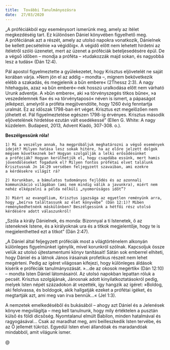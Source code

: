 ```yaml
---
title:  További Tanulmányozásra
date:  27/03/2020
---
```


„A próféciákból egy eseménysort ismerünk meg, amely az ítélet megkezdéséig tart. Ez különösen Dániel könyvében figyelhető meg. A próféciának azt a részét, amely az utolsó napokra vonatkozik, Dánielnek be kellett pecsételnie »a végidőig«. A végidő előtt nem lehetett hirdetni az ítéletről szóló üzenetet, mert az üzenet a próféciák beteljesedésére épül. De a végső időben – mondja a próféta – »tudakozzák majd sokan, és nagyobbá lesz a tudás« (Dán 12:4).

Pál apostol figyelmeztette a gyülekezetet, hogy Krisztus eljövetelét ne saját korában várja. »Nem jön el az addig – mondta –, mígnem bekövetkezik elébb a szakadás, és megjelenik a bűn embere« (2Thessz 2:3). A nagy hitehagyás, azaz »a bűn emberé«-nek hosszú uralkodása előtt nem várható Urunk adventje. A »bűn embere«, aki »a törvényszegés titkos bűne«, »a veszedelemnek fia« és »a törvénytaposó« néven is ismert, a pápaságot jelképezi, amelyről a próféta megjövendölte, hogy 1260 évig fenntartja uralmát. Ez az időszak 1798-ban ért véget. Krisztus ezt megelőzően nem jöhetett el. Pál figyelmeztetése egészen 1798-ig érvényes. Krisztus második eljövetelének hirdetése ezután vált esedékessé” (Ellen G. White: A nagy küzdelem. Budapest, 2013, Advent Kiadó, 307-308. o.).

**Beszélgessünk róla!**

`1) Mi a veszélye annak, ha megpróbáljuk meghatározni a végső események idejét? Milyen hatása lesz sokak hitére, ha az előre jelzett dolgok mégsem következnek be? Hogyan szolgálják a lelki erősödésünket a próféciák? Hogyan kerülhetjük el, hogy csapdába essünk, mert hamis jövendöléseket fogadunk el? Milyen fontos prófétai elvet találunk Krisztusnak Jn 14:29 versében feljegyzett szavaiban, ami ezekre a kérdésekre világít rá?`

`2) Korunkban, a bámulatos tudományos fejlődés és az azonnali kommunikáció világában (ami nem mindig válik a javunkra), miért nem nehéz elképzelni a példa nélküli „nyomorúságos időt”?`

`3) Miért az evangélium, Krisztus igazsága az egyetlen reményünk arra, hogy „beírva találtassunk az élet könyvébe” (Dán 12:1)? Miben reménykedhetnénk máskülönben? Beszélgessünk a hétfői rész utolsó kérdésére adott válaszunkról!`

„Szóla a király Dánielnek, és monda: Bizonnyal a ti Istenetek, ő az isteneknek Istene, és a királyoknak ura és a titkok megjelentője, hogy te is megjelenthetted ezt a titkot” (Dán 2:47).

„A Dániel által feljegyzett próféciák most a világtörténelem alkonyán különleges figyelmünket igénylik, mivel korunkról szólnak. Kapcsoljuk össze velük az utolsó újtestamentumi könyv tanításait! Sátán sok emberrel elhiteti, hogy Dániel és a látnok János írásainak profetikus részeit nem lehet megérteni. Pedig az ígéret világosan kifejezi, hogy különleges áldások kísérik e próféciák tanulmányozását. »…de az okosok megértik« (Dán 12:10) – mondta Isten Dániel látomásairól. Az utolsó napokban lepattan róluk a pecsét. Krisztus szolgájának, Jánosnak adott kinyilatkoztatásokról pedig, melyek Isten népét századokon át vezették, így hangzik az ígéret: »Boldog, aki felolvassa, és boldogok, akik hallgatják ezeket a prófétai igéket, és megtartják azt, ami meg van írva bennük…« (Jel 1:3).

A nemzetek emelkedéséből és bukásából – ahogy azt Dániel és a Jelenések könyve megvilágítja – meg kell tanulnunk, hogy mily értéktelen a pusztán külső és földi dicsőség. Nyomtalanul elmúlt Babilon, minden hatalmával és ragyogásával… Csak az maradhat meg, ami beilleszkedik Isten tervébe, és az Ő jellemét tükrözi. Egyedül Isten elvei állandóak és maradandóak mindabból, amit világunk ismer.

@